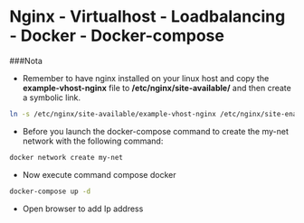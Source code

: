 # Nginx - Virtualhost - Loadbalancing - Docker - Docker-compose

###Nota
- Remember to have nginx installed on your linux host and copy the **example-vhost-nginx** file to **/etc/nginx/site-available/** and then create a symbolic link.

```sh
ln -s /etc/nginx/site-available/example-vhost-nginx /etc/nginx/site-enabled/
```

- Before you launch the docker-compose command to create the my-net network with the following command:

```sh
docker network create my-net
```

- Now execute command compose docker

```sh
docker-compose up -d
```

- Open browser to add Ip address
